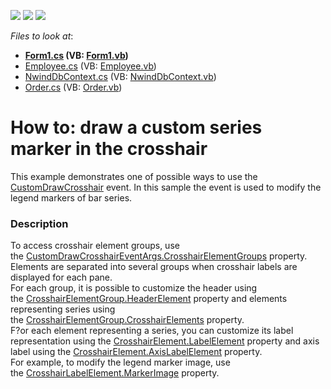 <!-- default badges list -->
![](https://img.shields.io/endpoint?url=https://codecentral.devexpress.com/api/v1/VersionRange/128574516/22.2.2%2B)
[![](https://img.shields.io/badge/Open_in_DevExpress_Support_Center-FF7200?style=flat-square&logo=DevExpress&logoColor=white)](https://supportcenter.devexpress.com/ticket/details/T333191)
[![](https://img.shields.io/badge/📖_How_to_use_DevExpress_Examples-e9f6fc?style=flat-square)](https://docs.devexpress.com/GeneralInformation/403183)
<!-- default badges end -->
<!-- default file list -->
*Files to look at*:

* **[Form1.cs](./CS/CustomDrawCrosshairSample/Form1.cs) (VB: [Form1.vb](./VB/CustomDrawCrosshairSample/Form1.vb))**
* [Employee.cs](./CS/CustomDrawCrosshairSample/Model/Employee.cs) (VB: [Employee.vb](./VB/CustomDrawCrosshairSample/Model/Employee.vb))
* [NwindDbContext.cs](./CS/CustomDrawCrosshairSample/Model/NwindDbContext.cs) (VB: [NwindDbContext.vb](./VB/CustomDrawCrosshairSample/Model/NwindDbContext.vb))
* [Order.cs](./CS/CustomDrawCrosshairSample/Model/Order.cs) (VB: [Order.vb](./VB/CustomDrawCrosshairSample/Model/Order.vb))
<!-- default file list end -->
# How to: draw a custom series marker in the crosshair


This example demonstrates one of possible ways to use the <a href="https://documentation.devexpress.com/#WindowsForms/DevExpressXtraChartsChartControl_CustomDrawCrosshairtopic">CustomDrawCrosshair</a> event. In this sample the event is used to modify the legend markers of bar series.


<h3>Description</h3>

To access crosshair element groups, use the&nbsp;<a href="https://documentation.devexpress.com/#CoreLibraries/DevExpressXtraChartsCustomDrawCrosshairEventArgs_CrosshairElementGroupstopic">CustomDrawCrosshairEventArgs.CrosshairElementGroups</a>&nbsp;property. Elements&nbsp;are separated into several groups when crosshair labels are displayed for each pane.<br>For each group, it is possible to customize the header using the&nbsp;<a href="https://documentation.devexpress.com/#CoreLibraries/DevExpressXtraChartsCrosshairElementGroup_HeaderElementtopic">CrosshairElementGroup.HeaderElement</a>&nbsp;property and elements representing series using the&nbsp;<a href="https://documentation.devexpress.com/#CoreLibraries/DevExpressXtraChartsCrosshairElementGroup_CrosshairElementstopic">CrosshairElementGroup.CrosshairElements</a>&nbsp;property.<br>F?or each element representing a series, you can customize its label representation using the&nbsp;<a href="https://documentation.devexpress.com/#CoreLibraries/DevExpressXtraChartsCrosshairElement_LabelElementtopic">CrosshairElement.LabelElement</a>&nbsp;property and axis label using the&nbsp;<a href="https://documentation.devexpress.com/#CoreLibraries/DevExpressXtraChartsCrosshairElement_AxisLabelElementtopic">CrosshairElement.AxisLabelElement</a>&nbsp;property.<br>For example, to modify the legend marker image, use the&nbsp;<a href="https://documentation.devexpress.com/#CoreLibraries/DevExpressXtraChartsCrosshairLabelElement_MarkerImagetopic">CrosshairLabelElement.MarkerImage</a>&nbsp;property.

<br/>


